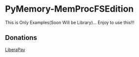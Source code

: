 # PyMemory-MemProcFSEdition
This is Only Examples(Soon Will be Library)... Enjoy to use this!!!

## Donations

[LiberaPay](https://liberapay.com/RikkoMatsumatoOfficial/donate)
